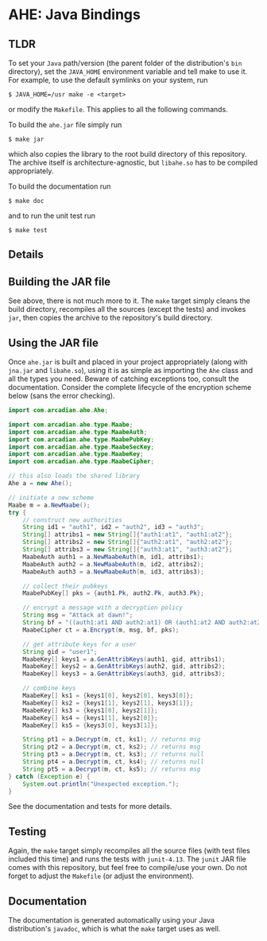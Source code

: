 # AHE: Java Bindings

## TLDR

To set your `Java` path/version (the parent folder of the distribution's `bin`
directory), set the `JAVA_HOME` environment variable and tell make to use it.
For example, to use the default symlinks on your system, run
```
$ JAVA_HOME=/usr make -e <target>
```
or modify the `Makefile`. This applies to all the following commands.

To build the `ahe.jar` file simply run
```console
$ make jar
```
which also copies the library to the root build directory of this repository.
The archive itself is architecture-agnostic, but `libahe.so` has to be compiled
appropriately.

To build the documentation run
```console
$ make doc
```
and to run the unit test run
```console
$ make test
```

## Details

## Building the JAR file

See above, there is not much more to it. The `make` target simply cleans the
build directory, recompiles all the sources (except the tests) and invokes
`jar`, then copies the archive to the repository's build directory.

## Using the JAR file

Once `ahe.jar` is built and placed in your project appropriately (along with
`jna.jar` and `libahe.so`), using it is as simple as importing the `Ahe` class
and all the types you need. Beware of catching exceptions too, consult the
documentation. Consider the complete lifecycle of the encryption scheme below
(sans the error checking).

```java
import com.arcadian.ahe.Ahe;

import com.arcadian.ahe.type.Maabe;
import com.arcadian.ahe.type.MaabeAuth;
import com.arcadian.ahe.type.MaabePubKey;
import com.arcadian.ahe.type.MaabeSecKey;
import com.arcadian.ahe.type.MaabeKey;
import com.arcadian.ahe.type.MaabeCipher;

// this also loads the shared library
Ahe a = new Ahe();

// initiate a new scheme
Maabe m = a.NewMaabe();
try {
    // construct new authorities
    String id1 = "auth1", id2 = "auth2", id3 = "auth3";
    String[] attribs1 = new String[]{"auth1:at1", "auth1:at2"};
    String[] attribs2 = new String[]{"auth2:at1", "auth2:at2"};
    String[] attribs3 = new String[]{"auth3:at1", "auth3:at2"};
    MaabeAuth auth1 = a.NewMaabeAuth(m, id1, attribs1);
    MaabeAuth auth2 = a.NewMaabeAuth(m, id2, attribs2);
    MaabeAuth auth3 = a.NewMaabeAuth(m, id3, attribs3);

    // collect their pubkeys
    MaabePubKey[] pks = {auth1.Pk, auth2.Pk, auth3.Pk};

    // encrypt a message with a decryption policy
    String msg = "Attack at dawn!";
    String bf = "((auth1:at1 AND auth2:at1) OR (auth1:at2 AND auth2:at2)) OR (auth3:at1 AND auth3:at2)";
    MaabeCipher ct = a.Encrypt(m, msg, bf, pks);

    // get attribute keys for a user
    String gid = "user1";
    MaabeKey[] keys1 = a.GenAttribKeys(auth1, gid, attribs1);
    MaabeKey[] keys2 = a.GenAttribKeys(auth2, gid, attribs2);
    MaabeKey[] keys3 = a.GenAttribKeys(auth3, gid, attribs3);

    // combine keys
    MaabeKey[] ks1 = {keys1[0], keys2[0], keys3[0]};
    MaabeKey[] ks2 = {keys1[1], keys2[1], keys3[1]};
    MaabeKey[] ks3 = {keys1[0], keys2[1]};
    MaabeKey[] ks4 = {keys1[1], keys2[0]};
    MaabeKey[] ks5 = {keys3[0], keys3[1]};

    String pt1 = a.Decrypt(m, ct, ks1); // returns msg
    String pt2 = a.Decrypt(m, ct, ks2); // returns msg
    String pt3 = a.Decrypt(m, ct, ks3); // returns null
    String pt4 = a.Decrypt(m, ct, ks4); // returns null
    String pt5 = a.Decrypt(m, ct, ks5); // returns msg
} catch (Exception e) {
    System.out.println("Unexpected exception.");
}
```

See the documentation and tests for more details.

## Testing

Again, the `make` target simply recompiles all the source files (with test
files included this time) and runs the tests with `junit-4.13`. The `junit` JAR
file comes with this repository, but feel free to compile/use your own. Do not
forget to adjust the `Makefile` (or adjust the environment).

## Documentation

The documentation is generated automatically using your Java distribution's
`javadoc`, which is what the `make` target uses as well.
